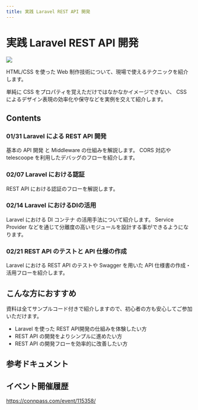 ```yaml
---
title: 実践 Laravel REST API 開発
---
```

# 実践 Laravel REST API 開発

![](/images/leccafe.png)

HTML/CSS を使った Web 制作技術について、現場で使えるテクニックを紹介します。

単純に CSS をプロパティを覚えただけではなかなかイメージできない、 CSS によるデザイン表現の効率化や保守などを実例を交えて紹介します。

## Contents

### 01/31 Laravel による REST API 開発

基本の API 開発 と Middleware の仕組みを解説します。
CORS 対応や telescoope を利用したデバッグのフローを紹介します。

### 02/07 Laravel における認証

REST API における認証のフローを解説します。

### 02/14 Laravel におけるDIの活用

Laravel における DI コンテナ の活用手法について紹介します。
Service Provider などを通じて分離度の高いモジュールを設計する事ができるようになります。

### 02/21 REST API のテストと API 仕様の作成

Laravel における REST API のテストや 
Swagger を用いた API 仕様書の作成・活用フローを紹介します。

## こんな方におすすめ

資料は全てサンプルコード付きで紹介しますので、初心者の方も安心してご参加いただけます。

- Laravel を使った REST API開発の仕組みを体験したい方
- REST API の開発をよりシンプルに進めたい方
- REST API の開発フローを効率的に改善したい方


## 参考ドキュメント

## イベント開催履歴

https://connpass.com/event/115358/


